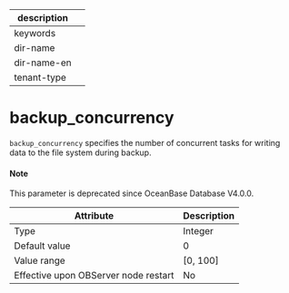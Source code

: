 |description||
|---|---|
|keywords||
|dir-name||
|dir-name-en||
|tenant-type||

# backup_concurrency


`backup_concurrency` specifies the number of concurrent tasks for writing data to the file system during backup.

<main id="notice" type='explain'>
  <h4>Note</h4>
  <p>This parameter is deprecated since OceanBase Database V4.0.0. </p>
</main>

| **Attribute** | **Description** |
|------------------|------------|
| Type | Integer |
| Default value | 0 |
| Value range | \[0, 100\] |
| Effective upon OBServer node restart | No |



